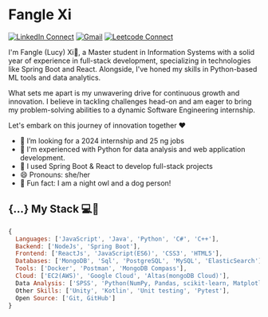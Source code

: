 
# Fangle Xi

[![LinkedIn Connect](https://img.shields.io/badge/%20-Connect-black?color=14171A&labelColor=grey&logo=linkedin&logoColor=ffcc80)](https://www.linkedin.com/in/fangle-xi/)
[![Gmail](https://img.shields.io/badge/%20-Send%20Mail-black?color=14171A&labelColor=grey&logo=gmail&logoColor=red)](mailto:xifangle99@gmail.com?subject=From%20GitHub&cc=xifangle99@gmail.com&body=Hi,%20there.%20Found%20you%20from%20GitHub.)
[![Leetcode Connect](https://img.shields.io/badge/%20-Leetcode-black?color=14171A&labelColor=grey&logo=leetcode&logoColor=ffcc80)](https://www.leetcode.com/lucy_sea/)

I'm Fangle (Lucy) Xi🐰, a Master student in Information Systems with a solid year of experience in full-stack development, specializing in technologies like Spring Boot and React. Alongside, I've honed my skills in Python-based ML tools and data analytics.

What sets me apart is my unwavering drive for continuous growth and innovation. I believe in tackling challenges head-on and am eager to bring my problem-solving abilities to a dynamic Software Engineering internship.

Let's embark on this journey of innovation together ❤️

- 🐶 I’m looking for a 2024 internship and 25 ng jobs
- 🤖️ I'm experienced with Python for data analysis and web application development.
- 🧊 I used Spring Boot & React to develop full-stack projects
- 😄 Pronouns: she/her
- 💎 Fun fact: I am a night owl and a dog person!
  

## {...} My Stack 💻🚀

```js
{
  Languages: ['JavaScript', 'Java', 'Python', 'C#', 'C++'],
  Backend: ['NodeJs', 'Spring Boot'],
  Frontend: ['ReactJs', 'JavaScript(ES6)', 'CSS3', 'HTML5'],
  Databases: ['MongoDB', 'Sql', 'PostgreSQL', 'MySQL', 'ElasticSearch'],
  Tools: ['Docker', 'Postman', 'MongoDB Compass'],
  Cloud: ['EC2(AWS)', 'Google Cloud', 'Altas(mongoDB Cloud)'],
  Data Analysis: ['SPSS', 'Python(NumPy, Pandas, scikit-learn, Matplotlib, TensorFlow)'], 'MATLAB']
  Other Skills: ['Unity', 'Kotlin', 'Unit testing', 'Pytest'],
  Open Source: ['Git, GitHub']
}
```

